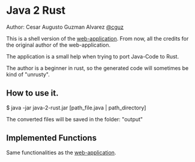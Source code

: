 # Java 2 Rust 

Author: Cesar Augusto Guzman Alvarez [@cguz](https://github.com/cguz/)

This is a shell version of the [web-application](https://github.com/aschoerk/converter-page). From now, all the credits for the original author of the web-application.

The application is a small help when trying to port Java-Code to Rust.

The author is a beginner in rust, so the generated code will sometimes be kind of "unrusty".

## How to use it.

$ java -jar java-2-rust.jar [path_file.java | path_directory]

The converted files will be saved in the folder: "output"

## Implemented Functions

 Same functionalities as the [web-application](https://github.com/aschoerk/converter-page).
